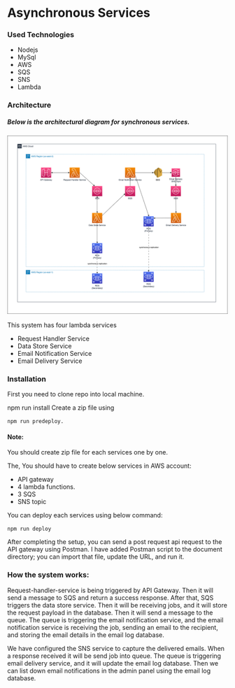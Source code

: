 # Asynchronous Services

### Used Technologies
- Nodejs
- MySql
- AWS
- SQS
- SNS
- Lambda

### Architecture

##### Below is the architectural diagram for synchronous services.

![My Image](/documents/asynchronous_services.png)

This system has four lambda services
- Request Handler Service
- Data Store Service
- Email Notification Service
- Email Delivery Service

### Installation
First you need to clone repo into local machine.

npm run install
Create a zip file using 
```
npm run predeploy.
```

#### Note: 
You should create zip file for each services one by one.

The,
You should have to create below services in AWS account:
- API gateway
- 4 lambda functions.
- 3 SQS
- SNS topic

You can deploy each services using below command:
```
npm run deploy
```


After completing the setup, you can send a post request api request to the API gateway using Postman. I have added Postman script to the document directory; you can import that file, update the URL, and run it.


### How the system works:
Request-handler-service is being triggered by API Gateway. Then it will send a message to SQS and return a success response. After that, SQS triggers the data store service. Then it will be receiving jobs, and it will store the request payload in the database. Then it will send a message to the queue. The queue is triggering the email notification service, and the email notification service is receiving the job, sending an email to the recipient, and storing the email details in the email log database.

We have configured the SNS service to capture the delivered emails. When a response received it will be send job into queue. The queue is triggering email delivery service, and it will update the email log database. Then we can list down email notifications in the admin panel using the email log database.

